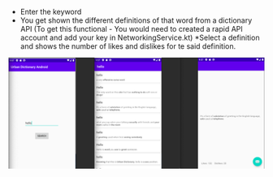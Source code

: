 * Enter the keyword
* You get shown the different definitions of that word from a dictionary API
(To get this functional - You would need to created a rapid API account and add your key in NetworkingService.kt)
*Select a definition and shows the number of likes and dislikes for te said definition.

![Image of README](https://github.com/ratulchhibber/UrbanDictionary/blob/master/README.png)
